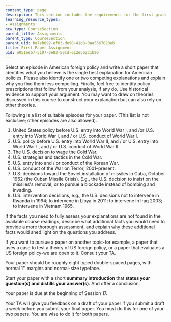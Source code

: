 ```yaml
---
content_type: page
description: This section includes the requirements for the first graded paper.
learning_resource_types:
- Assignments
ocw_type: CourseSection
parent_title: Assignments
parent_type: CourseSection
parent_uid: ba7eb892-ef03-de90-41d8-0aa5367823eb
title: First Paper Assignment
uid: e051eeb7-5107-0e83-50cd-612e562c1b90
---
```


Select an episode in American foreign policy and write a short paper that identifies what you believe is the single best explanation for American policies. Please also identify one or two competing explanations and explain why you find them less compelling. Finally, feel free to identify policy prescriptions that follow from your analysis, if any do. Use historical evidence to support your argument. You may want to draw on theories discussed in this course to construct your explanation but can also rely on other theories. 

Following is a list of suitable episodes for your paper. (This list is not exclusive; other episodes are also allowed).

1.  United States policy before U.S. entry into World War I, and /or U.S. entry into World War I, and / or U.S. conduct of World War I.
2.  U.S. policy before U.S. entry into World War II, and / or U.S. entry into World War II, and / or U.S. conduct of World War II.
3.  The U.S. decision to wage the Cold War.
4.  U.S. strategies and tactics in the Cold War.
5.  U.S. entry into and / or conduct of the Korean War.
6.  U.S. conduct of the War on Terror, 2001–present.
7.  U.S. decisions toward the Soviet installation of missiles in Cuba, October 1962 (the Cuban Missile Crisis). E.g., the U.S. decision to insist on the missiles's removal; or to pursue a blockade instead of bombing and invading.
8.  U.S. intervention decisions, e.g., the U.S. decisions not to intervene in Rwanda in 1994; to intervene in Libya in 2011; to intervene in Iraq 2003; to intervene in Vietnam 1965.

If the facts you need to fully assess your explanations are not found in the available course readings, describe what additional facts you would need to provide a more thorough assessment, and explain why these additional facts would shed light on the questions you address.

If you want to pursue a paper on another topic-for example, a paper that uses a case to test a theory of US foreign policy, or a paper that evaluates a US foreign policy-we are open to it. Consult your TA.

Your paper should be roughly eight typed double-spaced pages, with normal 1'' margins and normal-size typeface.

Start your paper with a short **summary introduction** that **states your guestion(s) and distills your answer(s)**. And offer a conclusion.

Your paper is due at the beginning of Session 17.

Your TA will give you feedback on a draft of your paper if you submit a draft a week before you submit your final paper. You must do this for one of your two papers. You are wise to do it for both papers.
